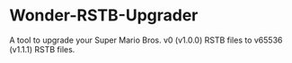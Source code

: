 # Wonder-RSTB-Upgrader
A tool to upgrade your Super Mario Bros. v0 (v1.0.0) RSTB files to v65536 (v1.1.1) RSTB files.
